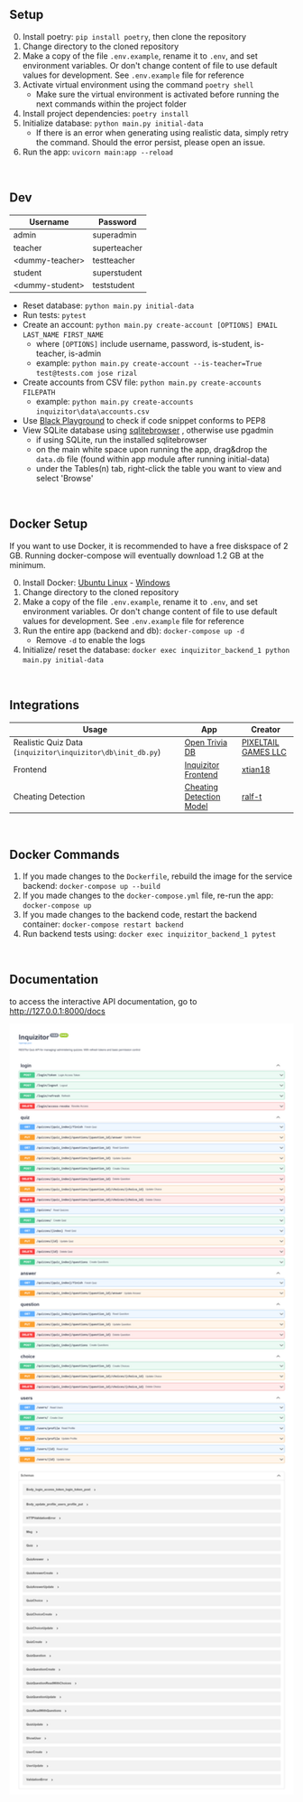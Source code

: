 ## Setup

0. Install poetry: `pip install poetry`, then clone the repository
1. Change directory to the cloned repository 
2. Make a copy of the file `.env.example`, rename it to `.env`, and set environment variables. Or don't change content of file to use default values for development. See `.env.example` file for reference
3. Activate virtual environment using the command `poetry shell`
   - Make sure the virtual environment is activated before running the next commands within the project folder
4. Install project dependencies: `poetry install`
5. Initialize database: `python main.py initial-data`
   - If there is an error when generating using realistic data, simply retry the command. Should the error persist, please open an issue. 
6. Run the app: `uvicorn main:app --reload`

<br>

## Dev

| Username         | Password     |
| ---------------- | ------------ |
| admin            | superadmin   |
| teacher          | superteacher |
| \<dummy-teacher> | testteacher  |
| student          | superstudent |
| \<dummy-student> | teststudent  |

- Reset database: `python main.py initial-data`
- Run tests: `pytest`
- Create an account: `python main.py create-account [OPTIONS] EMAIL LAST_NAME FIRST_NAME`
    - where `[OPTIONS]` include username, password, is-student, is-teacher, is-admin
    - example: `python main.py create-account --is-teacher=True test@tests.com jose rizal` 
- Create accounts from CSV file: `python main.py create-accounts FILEPATH`
   - example: `python main.py create-accounts inquizitor\data\accounts.csv`
- Use [Black Playground](https://black.vercel.app/) to check if code snippet conforms to PEP8
- View SQLite database using [sqlitebrowser](https://sqlitebrowser.org/dl/) , otherwise use pgadmin
  - if using SQLite, run the installed sqlitebrowser
  - on the main white space upon running the app, drag&drop the `data.db` file (found within app module after running initial-data)  
  - under the Tables(n) tab, right-click the table you want to view and select 'Browse'

 <br>

## Docker Setup

If you want to use Docker, it is recommended to have a free diskspace of 2 GB. Running docker-compose will eventually download 1.2 GB at the minimum.  

0. Install Docker: [Ubuntu Linux](https://www.digitalocean.com/community/tutorials/how-to-install-and-use-docker-on-ubuntu-18-04) - [Windows](https://docs.docker.com/docker-for-windows/install/)
1. Change directory to the cloned repository
2. Make a copy of the file `.env.example`, rename it to `.env`, and set environment variables. Or don't change content of file to use default values for development. See `.env.example` file for reference
3. Run the entire app (backend and db): `docker-compose up -d`
   - Remove `-d` to enable the logs
4. Initialize/ reset the database: `docker exec inquizitor_backend_1 python main.py initial-data`

<br>

## Integrations

| Usage                                                       | App                                                          | Creator                                               |
| ----------------------------------------------------------- | ------------------------------------------------------------ | ----------------------------------------------------- |
| Realistic Quiz Data (`inquizitor\inquizitor\db\init_db.py`) | [Open Trivia DB](https://opentdb.com/)                       | [PIXELTAIL GAMES LLC](http://www.pixeltailgames.com/) |
| Frontend                                                    | [Inquizitor Frontend](https://github.com/xtian18/inquizitor-front-end) | [xtian18](https://github.com/xtian18)                 |
| Cheating Detection                                          | [Cheating Detection Model](https://github.com/Iionsroar/inquizitor/blob/main/thesis_model.pkl) | [ralf-t](https://github.com/ralf-t)                   |

<br>

## Docker Commands

1. If you made changes to the `Dockerfile`, rebuild the image for the service backend: `docker-compose up --build`
2. If you made changes to the `docker-compose.yml` file, re-run the app: `docker-compose up`
3. If you made changes to the backend code, restart the backend container: `docker-compose restart backend`
4. Run backend tests using: `docker exec inquizitor_backend_1 pytest`

<br>

## Documentation

to access the interactive API documentation, go to http://127.0.0.1:8000/docs

<img src="media/doc-swagger-ui.png" style="zoom: 200%;" />

